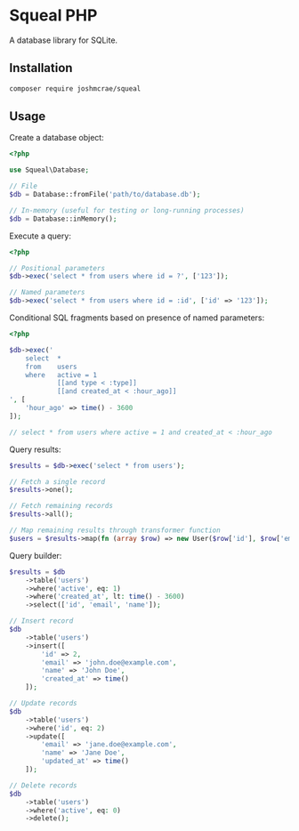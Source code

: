 # Squeal PHP

A database library for SQLite.

## Installation

```sh
composer require joshmcrae/squeal
```

## Usage

Create a database object:

```php
<?php

use Squeal\Database;

// File
$db = Database::fromFile('path/to/database.db');

// In-memory (useful for testing or long-running processes)
$db = Database::inMemory();

```

Execute a query:

```php
<?php

// Positional parameters
$db->exec('select * from users where id = ?', ['123']);

// Named parameters
$db->exec('select * from users where id = :id', ['id' => '123']);

```

Conditional SQL fragments based on presence of named parameters:


```php
<?php

$db->exec('
    select  *
    from    users 
    where   active = 1
            [[and type < :type]]
            [[and created_at < :hour_ago]]
', [
    'hour_ago' => time() - 3600
]);

// select * from users where active = 1 and created_at < :hour_ago

```

Query results:

```php
$results = $db->exec('select * from users');

// Fetch a single record
$results->one();

// Fetch remaining records
$results->all();

// Map remaining results through transformer function
$users = $results->map(fn (array $row) => new User($row['id'], $row['email'], $row['name']));
```

Query builder:

```php
$results = $db
    ->table('users')
    ->where('active', eq: 1)
    ->where('created_at', lt: time() - 3600)
    ->select(['id', 'email', 'name']);

// Insert record
$db
    ->table('users')
    ->insert([
        'id' => 2,
        'email' => 'john.doe@example.com',
        'name' => 'John Doe',
        'created_at' => time()
    ]);

// Update records
$db
    ->table('users')
    ->where('id', eq: 2)
    ->update([
        'email' => 'jane.doe@example.com',
        'name' => 'Jane Doe',
        'updated_at' => time()
    ]);

// Delete records
$db
    ->table('users')
    ->where('active', eq: 0)
    ->delete();
```
